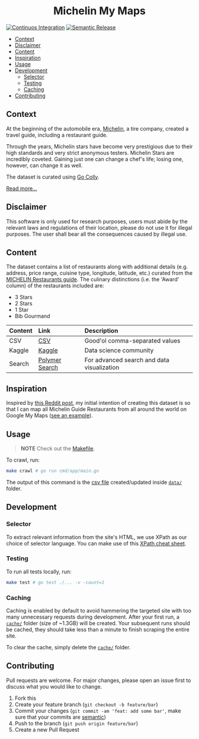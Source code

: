 <h1 align="center"><strong>Michelin My Maps</strong></h1>

[![Continuos Integration](https://github.com/ngshiheng/michelin-my-maps/actions/workflows/ci.yml/badge.svg)](https://github.com/ngshiheng/michelin-my-maps/actions/workflows/ci.yml)
[![Semantic Release](https://github.com/ngshiheng/michelin-my-maps/actions/workflows/release.yml/badge.svg)](https://github.com/ngshiheng/michelin-my-maps/actions/workflows/release.yml)

- [Context](#context)
- [Disclaimer](#disclaimer)
- [Content](#content)
- [Inspiration](#inspiration)
- [Usage](#usage)
- [Development](#development)
  - [Selector](#selector)
  - [Testing](#testing)
  - [Caching](#caching)
- [Contributing](#contributing)

## Context

At the beginning of the automobile era, [Michelin](https://www.michelin.com/), a tire company, created a travel guide, including a restaurant guide.

Through the years, Michelin stars have become very prestigious due to their high standards and very strict anonymous testers. Michelin Stars are incredibly coveted. Gaining just one can change a chef's life; losing one, however, can change it as well.

The dataset is curated using [Go Colly](https://github.com/gocolly/colly).

[Read more...](https://jerrynsh.com/how-i-scraped-michelin-guide-using-golang/)

## Disclaimer

This software is only used for research purposes, users must abide by the relevant laws and regulations of their location, please do not use it for illegal purposes. The user shall bear all the consequences caused by illegal use.

## Content

The dataset contains a list of restaurants along with additional details (e.g. address, price range, cuisine type, longitude, latitude, etc.) curated from the [MICHELIN Restaurants guide](https://guide.michelin.com/en/restaurants). The culinary distinctions (i.e. the 'Award' column) of the restaurants included are:

-   3 Stars
-   2 Stars
-   1 Star
-   Bib Gourmand

| Content | Link                                                                                                           | Description                                |
| :------ | :------------------------------------------------------------------------------------------------------------- | :----------------------------------------- |
| CSV     | [CSV](./data/michelin_my_maps.csv)                                                                             | Good'ol comma-separated values             |
| Kaggle  | [Kaggle](https://www.kaggle.com/ngshiheng/michelin-guide-restaurants-2021)                                     | Data science community                     |
| Search  | [Polymer Search](https://app.polymersearch.com/jerrynsh/michelin_my_maps/23436316-69d3-4e72-8171-bb5dacf6d490) | For advanced search and data visualization |

## Inspiration

Inspired by [this Reddit post](https://www.reddit.com/r/singapore/comments/pqnjd2/singapore_michelin_guide_2021_map/), my initial intention of creating this dataset is so that I can map all Michelin Guide Restaurants from all around the world on Google My Maps ([see an example](https://www.google.com/maps/d/edit?mid=1wSXxkPcNY50R78_T83tUZdZuYRk2L6jY&usp=sharing)).

## Usage

> **NOTE**
> Check out the [Makefile](./Makefile).

To crawl, run:

```sh
make crawl # go run cmd/app/main.go
```

The output of this command is the [csv file](./data/michelin_my_maps.csv) created/updated inside [`data/`](./data/) folder.

## Development

### Selector

To extract relevant information from the site's HTML, we use XPath as our choice of selector language. You can make use of this [XPath cheat sheet](https://devhints.io/xpath).

### Testing

To run all tests locally, run:

```sh
make test # go test ./... -v -count=1
```

### Caching

Caching is enabled by default to avoid hammering the targeted site with too many unnecessary requests during development. After your first run, a [`cache/`](./cache/) folder (size of ~1.3GB) will be created. Your subsequent runs should be cached, they should take less than a minute to finish scraping the entire site.

To clear the cache, simply delete the [`cache/`](./cache/) folder.

## Contributing

Pull requests are welcome. For major changes, please open an issue first to discuss what you would like to change.

1. Fork this
2. Create your feature branch (`git checkout -b feature/bar`)
3. Commit your changes (`git commit -am 'feat: add some bar'`, make sure that your commits are [semantic](https://www.conventionalcommits.org/en/v1.0.0/#summary))
4. Push to the branch (`git push origin feature/bar`)
5. Create a new Pull Request
